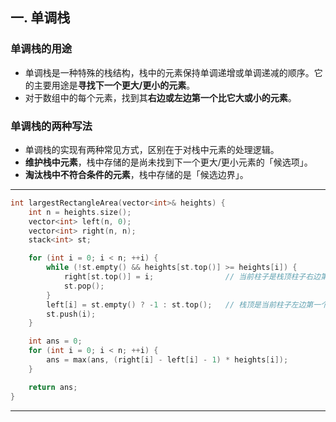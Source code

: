 ## 一. 单调栈

### 单调栈的用途
- 单调栈是一种特殊的栈结构，栈中的元素保持单调递增或单调递减的顺序。它的主要用途是**寻找下一个更大/更小的元素**。
- 对于数组中的每个元素，找到其**右边或左边第一个比它大或小的元素**。

### 单调栈的两种写法
- 单调栈的实现有两种常见方式，区别在于对栈中元素的处理逻辑。
- **维护栈中元素**，栈中存储的是尚未找到下一个更大/更小元素的「候选项」。
- **淘汰栈中不符合条件的元素**，栈中存储的是「候选边界」。

---

```cpp
int largestRectangleArea(vector<int>& heights) {
    int n = heights.size();
    vector<int> left(n, 0);
    vector<int> right(n, n);
    stack<int> st;

    for (int i = 0; i < n; ++i) {
        while (!st.empty() && heights[st.top()] >= heights[i]) {
            right[st.top()] = i;                // 当前柱子是栈顶柱子右边第一个小于它的柱子
            st.pop();
        }
        left[i] = st.empty() ? -1 : st.top();   // 栈顶是当前柱子左边第一个小于它的柱子
        st.push(i);
    }

    int ans = 0;
    for (int i = 0; i < n; ++i) {
        ans = max(ans, (right[i] - left[i] - 1) * heights[i]);
    }

    return ans;
}
```
---

